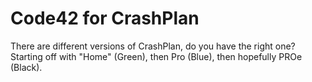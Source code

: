 Code42 for CrashPlan
===

There are different versions of CrashPlan, do you have the right one?  Starting off with "Home" (Green), then Pro (Blue), then hopefully PROe (Black).
